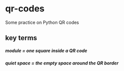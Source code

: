 # qr-codes
Some practice on Python QR codes

## key terms

##### module = one square inside a QR code
##### quiet space = the empty space around the QR border


